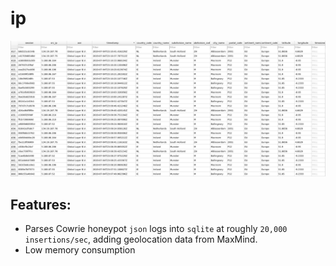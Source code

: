 # ip
![screenshot](screenshot.png)

## Features:
- Parses Cowrie honeypot `json` logs into `sqlite` at roughly `20,000
  insertions/sec`, adding geolocation data from MaxMind.
- Low memory consumption 
